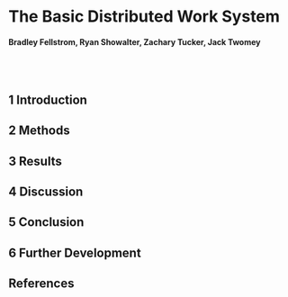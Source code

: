 # The Basic Distributed Work System

#### Bradley Fellstrom, Ryan Showalter, Zachary Tucker, Jack Twomey

&nbsp;  
&nbsp;

## **1 Introduction**

## **2 Methods**

## **3 Results**

## **4 Discussion**

## **5 Conclusion**

## **6 Further Development**

## **References**
